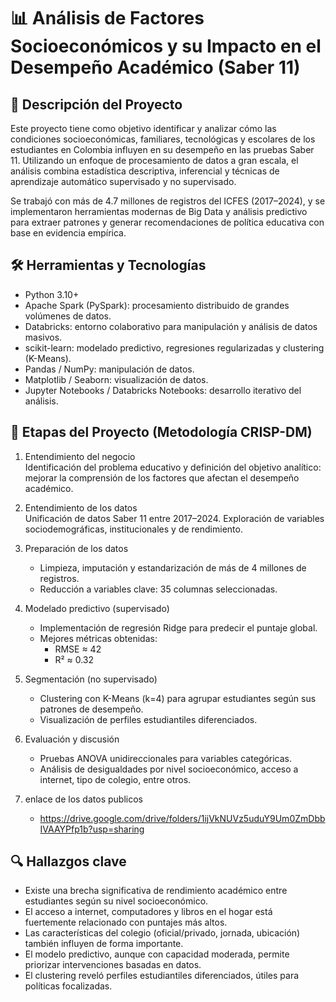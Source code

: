 # 📊 Análisis de Factores Socioeconómicos y su Impacto en el Desempeño Académico (Saber 11)

## 🧠 Descripción del Proyecto

Este proyecto tiene como objetivo identificar y analizar cómo las condiciones socioeconómicas, familiares, tecnológicas y escolares de los estudiantes en Colombia influyen en su desempeño en las pruebas Saber 11. Utilizando un enfoque de procesamiento de datos a gran escala, el análisis combina estadística descriptiva, inferencial y técnicas de aprendizaje automático supervisado y no supervisado.

Se trabajó con más de 4.7 millones de registros del ICFES (2017–2024), y se implementaron herramientas modernas de Big Data y análisis predictivo para extraer patrones y generar recomendaciones de política educativa con base en evidencia empírica.

## 🛠 Herramientas y Tecnologías

- Python 3.10+
- Apache Spark (PySpark): procesamiento distribuido de grandes volúmenes de datos.
- Databricks: entorno colaborativo para manipulación y análisis de datos masivos.
- scikit-learn: modelado predictivo, regresiones regularizadas y clustering (K-Means).
- Pandas / NumPy: manipulación de datos.
- Matplotlib / Seaborn: visualización de datos.
- Jupyter Notebooks / Databricks Notebooks: desarrollo iterativo del análisis.

## 📌 Etapas del Proyecto (Metodología CRISP-DM)

1. Entendimiento del negocio  
   Identificación del problema educativo y definición del objetivo analítico: mejorar la comprensión de los factores que afectan el desempeño académico.

2. Entendimiento de los datos  
   Unificación de datos Saber 11 entre 2017–2024. Exploración de variables sociodemográficas, institucionales y de rendimiento.

3. Preparación de los datos  
   - Limpieza, imputación y estandarización de más de 4 millones de registros.  
   - Reducción a variables clave: 35 columnas seleccionadas.

4. Modelado predictivo (supervisado)  
   - Implementación de regresión Ridge para predecir el puntaje global.  
   - Mejores métricas obtenidas:  
     - RMSE ≈ 42  
     - R² ≈ 0.32

5. Segmentación (no supervisado)  
   - Clustering con K-Means (k=4) para agrupar estudiantes según sus patrones de desempeño.  
   - Visualización de perfiles estudiantiles diferenciados.

6. Evaluación y discusión  
   - Pruebas ANOVA unidireccionales para variables categóricas.  
   - Análisis de desigualdades por nivel socioeconómico, acceso a internet, tipo de colegio, entre otros.
  
7. enlace de los datos publicos
   - https://drive.google.com/drive/folders/1ijVkNUVz5uduY9Um0ZmDbbIVAAYPfp1b?usp=sharing

## 🔍 Hallazgos clave

- Existe una brecha significativa de rendimiento académico entre estudiantes según su nivel socioeconómico.
- El acceso a internet, computadores y libros en el hogar está fuertemente relacionado con puntajes más altos.
- Las características del colegio (oficial/privado, jornada, ubicación) también influyen de forma importante.
- El modelo predictivo, aunque con capacidad moderada, permite priorizar intervenciones basadas en datos.
- El clustering reveló perfiles estudiantiles diferenciados, útiles para políticas focalizadas.



